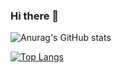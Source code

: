 ### Hi there 👋

<!--
**GustavoGarciaPereira/GustavoGarciaPereira** is a ✨ _special_ ✨ repository because its `README.md` (this file) appears on your GitHub profile.

Here are some ideas to get you started:

- 🔭 I’m currently working on ...
- 🌱 I’m currently learning ...
- 👯 I’m looking to collaborate on ...
- 🤔 I’m looking for help with ...
- 💬 Ask me about ...
- 📫 How to reach me: ...
- 😄 Pronouns: ...
- ⚡ Fun fact: ...
-->


![Anurag's GitHub stats](https://github-readme-stats.vercel.app/api?username=GustavoGarciaPereira&count_private=true)

[![Top Langs](https://github-readme-stats.vercel.app/api/top-langs/?username=GustavoGarciaPereira&layout=compact)](https://github.com/GustavoGarciaPereira/github-readme-stats&hide=stars,commits)

